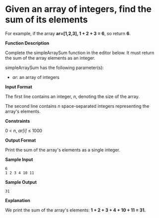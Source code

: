 # Given an array of integers, find the sum of its elements

For example, if the array **ar=[1,2,3], 1 + 2 + 3 = 6**, so return **6**.

**Function Description**

Complete the simpleArraySum function in the editor below. It must return the sum of the array elements as an integer.

simpleArraySum has the following parameter(s):

* *ar*: an array of integers

**Input Format**

The first line contains an integer, *n*, denoting the size of the array.

The second line contains *n* space-separated integers representing the array's elements.

**Constraints**

0 < *n*, *ar[i]* ≤ 1000

**Output Format**

Print the sum of the array's elements as a single integer.

**Sample Input**

```
6
1 2 3 4 10 11
```

**Sample Output**

```
31
```
**Explanation**

We print the sum of the array's elements: **1 + 2 + 3 + 4 + 10 + 11 = 31.**
